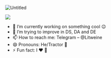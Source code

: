 ![Untitled](https://user-images.githubusercontent.com/44932745/209538332-6ecf3684-785a-439a-8f72-21e352de4e9f.png)

![](https://komarev.com/ghpvc/?username=your-github-username&color=A6B7CA)

- 🔭 I’m currently working on something cool 😉
- 🌱 I’m trying to improve in DS, DA and DE
- 📫 How to reach me: Telegram – @Litweine
- 😄 Pronouns: He/Tractor 🚜
- ⚡ Fun fact: I ❤️ 🐀
